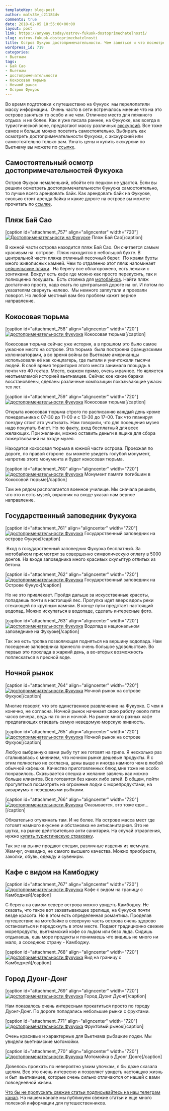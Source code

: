 ```yaml
---
templateKey: blog-post
author: matv33v_c21184dv
comments: true
date: 2018-02-05 18:55:00+00:00
layout: post
link: https://anyway.today/ostrov-fukuok-dostoprimechatelnosti/
slug: ostrov-fukuok-dostoprimechatelnosti
title: Остров Фукуок достопримечательности. Чем заняться и что посмотреть?
wordpress_id: 719
categories:
- Вьетнам
tags:
- Бай Сао
- Вьетнам
- достопримечательности
- Кокосовая тюрьма
- Ночной рынок
- Остров Фукуок
---
```


Во время подготовки к путешествию на Фукуок  мы перелопатили массу информации.  Очень часто в сети встречалось мнение что на это острове заняться то особо и не чем. Отличное место для пляжного отдыха  и не более. Как я уже писала раннее, на Фукуоке, как всегда в туристической зоне, предлагают массу различных [экскурсий](https://anyway.today/kakie-est-excursii-na-ostrove-fukuok). Все тоже самое и больше можно посетить самостоятельно. Выбирать как осмотреть достопримечательности Фукуока, с экскурсией или самостоятельно только вам. Узнать цены и купить экскурсии по Вьетнаму вы можете по [ссылке](https://c11.travelpayouts.com/click?shmarker=14510.dostPhukok&promo_id=652&source_type=customlink&type=click&custom_url=https%3A%2F%2Fexperience.tripster.ru%2Fdestinations%2Fvietnam%2F).




<!-- more -->





## Самостоятельный осмотр достопримечательностей Фукуока




Остров Фукуок немаленький, обойти его пешком не удастся. Если вы решили осмотреть достопримечательности Фукуока самостоятельно, то лучше всего арендовать байк. Как арендовать байк на Фукуоке, сколько стоит аренда байка и какие дороге на острове вы можете прочитать по [ссылке](https://anyway.today/arenda-motobaika-vo-vietname/).





## Пляж Бай Сао


[caption id="attachment_757" align="aligncenter" width="720"][![Достопримечательности на Фукуоке](https://anyway.today/wp-content/uploads/2015/03/2014-10-28_Vietnam_0762.jpg)](https://anyway.today/wp-content/uploads/2015/03/2014-10-28_Vietnam_0762.jpg) Пляж Бай Сао[/caption]


В южной части острова находится пляж Бай Сао. Он считается самым красивым на  острове.  Пляж находится в небольшой бухте. В центральной части пляжа отличный песочный берег.  По краям бухты много живописных камней. Чем то отдаленно этот пляж напоминает [сейшельские пляжи](https://anyway.today/la-dig-seisheli/).  На берегу все облагорожено, есть лежаки с зонтиками. Вокруг есть кафе где можно как просто перекусить, так и полноценно покушать.  Есть стоянка для [мотобайков](https://anyway.today/arenda-baikov-online/). Найти пляж достаточно просто, надо ехать по центральной дороге на юг. И потом по указателям свернуть налево.  Мы немного заплутали и проехали поворот. Но любой местный вам без проблем кажет верное направление.





## Кокосовая тюрьма


[caption id="attachment_758" align="aligncenter" width="720"][![достопримечательности Фукуока](https://anyway.today/wp-content/uploads/2015/03/2014-10-28_Vietnam_0798.jpg)](https://anyway.today/wp-content/uploads/2015/03/2014-10-28_Vietnam_0798.jpg) Кокосовая тюрьма[/caption]


Кокосовая тюрьма сейчас уже история, а в прошлом это было самое ужасное место на острове. Эта тюрьма  была построена французскими колонизаторами, а во время войны во Вьетнаме американцы использовали её как концлагерь, где пытали и уничтожали тысячи людей. В своё время территория этого места занимала площадь в почти что 40 гектар. Место, скажем прямо, очень мрачное. Но является неотъемлемой историей вьетнамцев. Сейчас кое какие бараки восстановлены, сделаны различные композиции показывающие ужасы тех лет.




[caption id="attachment_759" align="aligncenter" width="720"][![достопримечательности Фукуока](https://anyway.today/wp-content/uploads/2015/03/2014-10-28_Vietnam_0803.jpg)](https://anyway.today/wp-content/uploads/2015/03/2014-10-28_Vietnam_0803.jpg) Кокосовая тюрьма[/caption]


Открыта кокосовая тюрьма строго по расписанию каждый день кроме понедельника с 07-30 до 11-00 и с 13-30 до 17-00. Так что планируя поездку стоит это учитывать. Нам говорили, что для посещения музея надо покупать билет. Но по факту, вход бесплатный для всех желающих. При желании, можно оставить деньги в ящике для сбора пожертвований на входе музея.




Находится кокосовая тюрьма в южной части острова. Проезжая по дороге, по правой стороне  вы можете увидеть голубой монумент, напротив этого монумента и будет кокосовая тюрьма.




[caption id="attachment_760" align="aligncenter" width="720"][![достопримечательности Фукуока](https://anyway.today/wp-content/uploads/2015/03/2014-10-28_Vietnam_0778.jpg)](https://anyway.today/wp-content/uploads/2015/03/2014-10-28_Vietnam_0778.jpg) Монумент памяти погибшим в Кокосовой тюрьме[/caption]


Там же рядом располагается военное училище. Мы сначала решили, что это и есть музей, охранник на входе указал нам верное направление.





## Государственный заповедник Фукуока


[caption id="attachment_761" align="aligncenter" width="720"][![достопримечательности Фукуока](https://anyway.today/wp-content/uploads/2015/03/2014-10-29_Vietnam_0923.jpg)](https://anyway.today/wp-content/uploads/2015/03/2014-10-29_Vietnam_0923.jpg) Государственный заповедник на острове Фукуок[/caption]


 Вход в государственный заповедник Фукуока бесплатный. За мотобайком присмотрят за совершенно символическую оплату в 5000 донгов. На входе заповедника много красивых скульптур отлитых из бетона.




[caption id="attachment_762" align="aligncenter" width="720"][![достопримечательности Фукуока](https://anyway.today/wp-content/uploads/2015/03/2014-10-29_Vietnam_0917.jpg)](https://anyway.today/wp-content/uploads/2015/03/2014-10-29_Vietnam_0917.jpg) Государственный заповедник на Острове Фукуок[/caption]


Но не это привлекает. Пройдя дальше за искусственные красоты, попадаешь почти в настоящий лес. Прогулка идет вверх вдоль реки стекающей по крупным камням. В конце пути предстает настоящий водопад. Можно искупаться в водопаде, сделать интересные фото.




[caption id="attachment_763" align="aligncenter" width="720"][![достопримечательности Фукуока](https://anyway.today/wp-content/uploads/2015/03/2014-10-29_Vietnam_0876.jpg)](https://anyway.today/wp-content/uploads/2015/03/2014-10-29_Vietnam_0876.jpg) Водопад в национальном заповеднике на Фукуоке[/caption]


Так же есть тропка позволяющая подняться на вершину водопада. Нам посещение заповедника принесло очень большое удовольствие. Во первых это прохлада в жаркий день, а во-вторых возможность поплескаться в пресной воде.





## Ночной рынок


[caption id="attachment_764" align="aligncenter" width="720"][![достопримечательности Фукуока](https://anyway.today/wp-content/uploads/2015/03/2014-10-27_Vietnam_0737.jpg)](https://anyway.today/wp-content/uploads/2015/03/2014-10-27_Vietnam_0737.jpg) Ночной рынок на острове Фукуок[/caption]


Многие говорят, что это единственное развлечение на Фукуоке. С чем я конечно, не согласна. Ночной рынок начинает свою работу около пяти часов вечера, ведь на то он и ночной. На рынке много разных кафе предлагающих отведать самую неведомую морскую живность.




[caption id="attachment_765" align="aligncenter" width="720"][![достопримечательности Фукуока](https://anyway.today/wp-content/uploads/2015/03/2014-10-27_Vietnam_0717.jpg)](https://anyway.today/wp-content/uploads/2015/03/2014-10-27_Vietnam_0717.jpg) Ночной рынок на острове Фукуок[/caption]


Любую выбранную вами рыбу тут же готовят на гриле. Я несколько раз сталкивалась с мнением, что ночном рынке дешевые продукты. Я с этим полностью не согласна, цены выше и иногда намного чем в любой обычной кафешке. Качество приготовленных блюд мне тоже не особо понравилось. Сказывается спешка и желание завлечь как можно больше клиентов. Все готовится без каких либо затей. В общем, пойти прогуляться посмотреть на огромные лодки с морепродуктами, на аквариумы с неведомыми рыбками.




[caption id="attachment_766" align="aligncenter" width="720"][![достопримечательности Фукуока](https://anyway.today/wp-content/uploads/2015/03/2014-10-27_Vietnam_0723.jpg)](https://anyway.today/wp-content/uploads/2015/03/2014-10-27_Vietnam_0723.jpg) Оказывается, это тоже едят...[/caption]


Обязательно отужинать там. И не более. На острове масса мест где готовят намного вкуснее и обстановка не антисанитарная. Это не шутка, на рынке действительно анти санитария. На случай отравления, нужно [купить туристическую страховку](https://anyway.today/zachem-nujna-turisticheskaya-medizinskay-strahovka/).




Так же на рынке продают специи, различные изделия из жемчуга. Жемчуг, очевидно, не самого высшего качества. Можно приобрести, заколки, обувь, одежду и сувениры.





## Кафе с видом на Камбоджу


[caption id="attachment_767" align="aligncenter" width="720"][![достопримечательности Фукуока](https://anyway.today/wp-content/uploads/2015/03/2014-10-30_Vietnam_0982.jpg)](https://anyway.today/wp-content/uploads/2015/03/2014-10-30_Vietnam_0982.jpg) Кафе с видом на границу с Камбоджей[/caption]


С берега на самом севере острова можно увидеть Камбоджу. Не сказать, что такое вот захватывающее зрелище, на Фукуоке почти везде красота. Но в этом есть определенная романтика. Проделав путешествие на мотобайке в северную часть острова очень здорово остановиться и передохнуть в этом месте. Подают традиционно свежие морепродукты, вьетнамский кофе со льдом или безо льда. Сидишь отдыхаешь, ешь море продукты и понимаешь что видишь не много ни мало, а соседнюю страну - Камбоджу.




[caption id="attachment_768" align="aligncenter" width="720"][![достопримечательности Фукуока](https://anyway.today/wp-content/uploads/2015/03/2014-10-30_Vietnam_0968.jpg)](https://anyway.today/wp-content/uploads/2015/03/2014-10-30_Vietnam_0968.jpg) Вид на границу с Камбоджей[/caption]


## Город Дуонг-Донг


[caption id="attachment_769" align="aligncenter" width="720"][![достопримечательности Фукуока](https://anyway.today/wp-content/uploads/2015/03/2014-10-30_Vietnam_1009.jpg)](https://anyway.today/wp-content/uploads/2015/03/2014-10-30_Vietnam_1009.jpg) Город Дуонг Дуонг[/caption]


Нам показалось очень интересным прокатиться просто по городу Дуонг-Донг. По дороге попадались небольшие рынки с фруктами.




[caption id="attachment_771" align="aligncenter" width="720"][![достопримечательности Фукуока](https://anyway.today/wp-content/uploads/2015/03/2014-10-30_Vietnam_1012.jpg)](https://anyway.today/wp-content/uploads/2015/03/2014-10-30_Vietnam_1012.jpg) Фруктовый рынок[/caption]


Очень красивые и характерные для Вьетнама рыбацкие лодки. Мы увидели вьетнамские мотомойки.




[caption id="attachment_770" align="aligncenter" width="720"][![достопримечательности Фукуока](https://anyway.today/wp-content/uploads/2015/03/2014-10-30_Vietnam_1007.jpg)](https://anyway.today/wp-content/uploads/2015/03/2014-10-30_Vietnam_1007.jpg) Мотомойка в Дуонг Донге[/caption]


Довелось проехать по невероятно узким улочкам, я бы даже сказала щелям. Все это очень интересно и позволяет увидеть настоящую жизнь и быт  вьетнамцев, которые очень сильно отличаются от нашей с вами повседневной жизни.




[Что бы не пропускать свежие статьи подписывайтесь на наш телеграм канал](https://t.me/anyway_today). На нашем канале мы публикуем свежие статьи и еще много полезной информации для путешественников.
